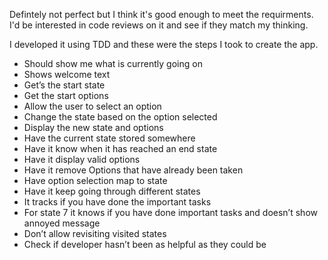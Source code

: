 Defintely not perfect but I think it's good enough to meet the requirments. I'd be interested in code reviews on it and see if they match my thinking.

I developed it using TDD and these were the steps I took to create the app.

* Should show me what is currently going on
* Shows welcome text
* Get’s the start state
* Get the start options
* Allow the user to select an option
* Change the state based on the option selected
* Display the new state and options
* Have the current state stored somewhere
* Have it know when it has reached an end state
* Have it display valid options
* Have it remove Options  that have already been taken
* Have option selection map to state
* Have it keep going through different states
* It tracks if you have done the important tasks
* For state 7 it knows if you have done important tasks and doesn’t show annoyed message
* Don’t allow revisiting visited states
* Check if developer hasn’t been as helpful as they could be
